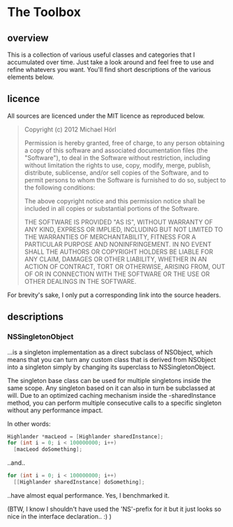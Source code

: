 The Toolbox
===========


overview
--------

This is a collection of various useful classes and categories that I accumulated over time. Just take a look around and feel free to use and refine whatevers you want. You'll find short descriptions of the various elements below.


licence
-------

All sources are licenced under the MIT licence as reproduced below.

>Copyright (c) 2012 Michael Hörl
>
>Permission is hereby granted, free of charge, to any person obtaining a copy of this software and associated documentation files (the "Software"), to deal in the Software without restriction, including without limitation the rights to use, copy, modify, merge, publish, distribute, sublicense, and/or sell copies of the Software, and to permit persons to whom the Software is furnished to do so, subject to the following conditions:
>
>The above copyright notice and this permission notice shall be included in all copies or substantial portions of the Software.
>
>THE SOFTWARE IS PROVIDED "AS IS", WITHOUT WARRANTY OF ANY KIND, EXPRESS OR IMPLIED, INCLUDING BUT NOT LIMITED TO THE WARRANTIES OF MERCHANTABILITY, FITNESS FOR A PARTICULAR PURPOSE AND NONINFRINGEMENT. IN NO EVENT SHALL THE AUTHORS OR COPYRIGHT HOLDERS BE LIABLE FOR ANY CLAIM, DAMAGES OR OTHER LIABILITY, WHETHER IN AN ACTION OF CONTRACT, TORT OR OTHERWISE, ARISING FROM, OUT OF OR IN CONNECTION WITH THE SOFTWARE OR THE USE OR OTHER DEALINGS IN THE SOFTWARE.

For brevity's sake, I only put a corresponding link into the source headers.


descriptions
------------

### NSSingletonObject

...is a singleton implementation as a direct subclass of NSObject, which means that you can turn any custom class that is derived from NSObject into a singleton simply by changing its superclass to NSSingletonObject.

The singleton base class can be used for multiple singletons inside the same scope. Any singleton based on it can also in turn be subclassed at will. Due to an optimized caching mechanism inside the -sharedInstance method, you can perform multiple consecutive calls to a specific singleton without any performance impact.

In other words:
```objective-c
Highlander *macLeod = [Highlander sharedInstance];
for (int i = 0; i < 100000000; i++)
  [macLeod doSomething];
```
..and..
```objective-c
for (int i = 0; i < 100000000; i++)
  [[Highlander sharedInstance] doSomething];
```
..have almost equal performance. Yes, I benchmarked it.

(BTW, I know I shouldn't have used the 'NS'-prefix for it but it just looks so nice in the interface declaration.. :) )
